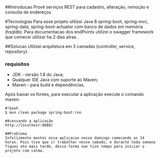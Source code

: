 ##Introducao
Provê serviços REST para cadastro, alteração, remoção e consulta de endereços

#Tecnologias
Para esse projeto utilizei Java 8 spring-boot, spring-mvc, spring-data, spring-boot-actuator com banco de dados em memória (hsqldb). Para documentacao dos endPoints utilizei o swagger framework que comecei utilizar ha 2 dias atras.

##Solucao
Utilizei arquitetura em 3 camadas (controller, service, repository).

### requisitos ###

* JDK - versão 1.8 do Java;
* Qualquer IDE Java com suporte ao Maven;
* Maven - para build e dependências.

Após baixar os fontes, para executar a aplicação execute o comando maven:
```
#!bash
$ mvn clean package spring-boot:run

#Acessando a aplicação
http://localhost:8080/

##Problema 
Infelizmente montei essa aplicacao nesse domingo comecando as 14 horas. Pois tive que ir trabalhar nesse sabado, e durante toda semana fiquei ate mais tarde, dessa forma nao tive tempo para iniciar o projeto com calma.

